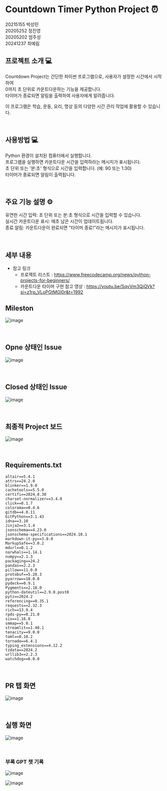 # Countdown Timer Python Project ⏰
20215155 박성민 <br>
20205252 정진영 <br>
20205202 엄주성 <br>
20241237 최예림



## 프로젝트 소개 :computer:
Countdown Project는 간단한 파이썬 프로그램으로, 사용자가 설정한 시간에서 시작하여 <br>
0까지 초 단위로 카운트다운하는 기능을 제공합니다. <br>
타이머가 종료되면 알림을 출력하여 사용자에게 알려줍니다.

이 프로그램은 학습, 운동, 요리, 명상 등의 다양한 시간 관리 작업에 활용할 수 있습니다.

<br>

## 사용방법 :computer:
Python 환경이 설치된 컴퓨터에서 실행합니다. <br>
프로그램을 실행하면 카운트다운 시간을 입력하라는 메시지가 표시됩니다. <br>
초 단위 또는 '분:초' 형식으로 시간을 입력합니다. (예: 90 또는 1:30) <br>
타이머가 종료되면 알림이 출력됩니다.

<br>

## 주요 기능 설명 :gear:
유연한 시간 입력: 초 단위 또는 분:초 형식으로 시간을 입력할 수 있습니다. <br>
실시간 카운트다운 표시: 매초 남은 시간이 업데이트됩니다. <br>
종료 알림: 카운트다운이 완료되면 "타이머 종료!"라는 메시지가 표시됩니다.

<br>

## 세부 내용
- 참고 링크
  - 프로젝트 리스트 : https://www.freecodecamp.org/news/python-projects-for-beginners/
  - 카운트다운 타이머 구현 참고 영상 : https://youtu.be/SqvVm3QiQVk?si=z1rp_VLoPGtMGl0r&t=1992


## Mileston

![image](https://github.com/user-attachments/assets/c014ffc1-b508-476b-a32b-48f46d64a37e)

<br>

## Opne 상태인 Issue

![image](https://github.com/user-attachments/assets/8eb9330c-7e7b-431b-93bc-cc7f2a8f27f5)


<br>

## Closed 상태인 Issue

![image](https://github.com/user-attachments/assets/cbcf5e6f-af2f-4833-9e53-a4b0c2f8f24e)


<br>

## 최종적 Project 보드

![image](https://github.com/user-attachments/assets/b4752566-13c9-4358-9126-ab52fac99684)


<br>

## Requirements.txt

```
altair==5.4.1
attrs==24.2.0
blinker==1.9.0
cachetools==5.5.0
certifi==2024.8.30
charset-normalizer==3.4.0
click==8.1.7
colorama==0.4.6
gitdb==4.0.11
GitPython==3.1.43
idna==3.10
Jinja2==3.1.4
jsonschema==4.23.0
jsonschema-specifications==2024.10.1
markdown-it-py==3.0.0
MarkupSafe==3.0.2
mdurl==0.1.2
narwhals==1.14.1
numpy==2.1.3
packaging==24.2
pandas==2.2.3
pillow==11.0.0
protobuf==5.28.3
pyarrow==18.0.0
pydeck==0.9.1
Pygments==2.18.0
python-dateutil==2.9.0.post0
pytz==2024.2
referencing==0.35.1
requests==2.32.3
rich==13.9.4
rpds-py==0.21.0
six==1.16.0
smmap==5.0.1
streamlit==1.40.1
tenacity==9.0.0
toml==0.10.2
tornado==6.4.1
typing_extensions==4.12.2
tzdata==2024.2
urllib3==2.2.3
watchdog==6.0.0
 ```

<br>

## PR 탭 화면

![image](https://github.com/user-attachments/assets/b49a779b-4167-4e1a-a1a5-4338543856c7)


<br>

## 실행 화면

![image](https://github.com/user-attachments/assets/51979f70-15a8-42be-a493-0f7d4298c1d8)


<br>

### 부록 GPT 챗 기록

![image](https://github.com/user-attachments/assets/d013b7a7-2a30-46ec-966c-c7742547a30d)

![image](https://github.com/user-attachments/assets/bc96284f-9e5b-4f85-8a84-0f0843d583c9)

